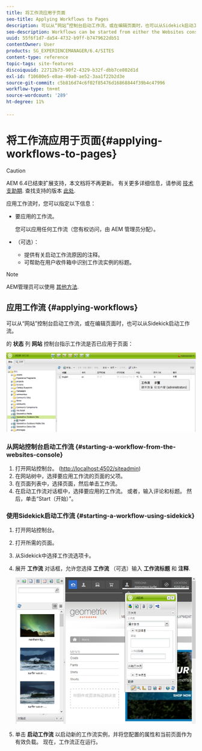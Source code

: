 ```yaml
---
title: 将工作流应用于页面
seo-title: Applying Workflows to Pages
description: 可以从“网站”控制台启动工作流，或在编辑页面时，也可以从Sidekick启动工作流。
seo-description: Workflows can be started from either the Websites console or, when editing a page, from Sidekick.
uuid: 55f6f1d7-da54-4732-b9ff-b7479622db51
contentOwner: User
products: SG_EXPERIENCEMANAGER/6.4/SITES
content-type: reference
topic-tags: site-features
discoiquuid: 22712b73-90f2-4329-b32f-dbb7ce802d1d
exl-id: f10680e5-e8ae-49a0-ae52-3aa1f22b2d3e
source-git-commit: c5b816d74c6f02f85476d16868844f39b4c47996
workflow-type: tm+mt
source-wordcount: '289'
ht-degree: 11%

---
```


# 将工作流应用于页面{#applying-workflows-to-pages}

>[!CAUTION]
>
>AEM 6.4已结束扩展支持，本文档将不再更新。 有关更多详细信息，请参阅 [技术支助期](https://helpx.adobe.com/cn/support/programs/eol-matrix.html). 查找支持的版本 [此处](https://experienceleague.adobe.com/docs/).

应用工作流时，您可以指定以下信息：

* 要应用的工作流。

   您可以应用任何工作流（您有权访问，由 AEM 管理员分配）。
* （可选）：

   * 提供有关启动工作流原因的注释。
   * 可帮助在用户收件箱中识别工作流实例的标题。

>[!NOTE]
>
>AEM管理员可以使用 [其他方法](/help/sites-administering/workflows-starting.md).

## 应用工作流 {#applying-workflows}

可以从“网站”控制台启动工作流，或在编辑页面时，也可以从Sidekick启动工作流。

的 **状态** 列 **网站** 控制台指示工作流是否已应用于页面：

![工作流状态](assets/workflowstatus.png)

### 从网站控制台启动工作流 {#starting-a-workflow-from-the-websites-console}

1. 打开网站控制台。 ([http://localhost:4502/siteadmin](http://localhost:4502/siteadmin))
1. 在网站树中，选择要应用工作流的页面的父项。
1. 在页面列表中，选择页面，然后单击工作流。
1. 在启动工作流对话框中，选择要应用的工作流。 或者，输入评论和标题。 然后，单击“Start（开始）”。

### 使用Sidekick启动工作流 {#starting-a-workflow-using-sidekick}

1. 打开网站控制台。
1. 打开所需的页面。
1. 从Sidekick中选择工作流选项卡。
1. 展开 **工作流** 对话框，允许您选择 **工作流** （可选）输入 **工作流标题** 和 **注释**.

   ![workflowstartsidekick](assets/workflowstartsidekick.png)

1. 单击 **启动工作流** 以启动新的工作流实例，并将您配置的属性和当前页面作为有效负载。 现在，工作流正在运行。
